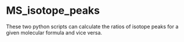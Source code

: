 # MS_isotope_peaks
These two python scripts can calculate the ratios of isotope peaks for a given molecular formula and vice versa.
